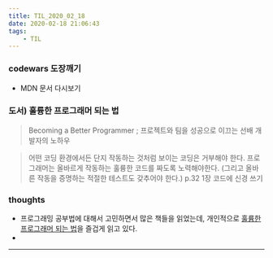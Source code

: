 ```yaml
---
title: TIL_2020_02_18
date: 2020-02-18 21:06:43
tags:
    - TIL
---
```


### codewars 도장깨기
- MDN 문서 다시보기

### 도서) 훌륭한 프로그래머 되는 법
>Becoming a Better Programmer
>; 프로젝트와 팀을 성공으로 이끄는 선배 개발자의 노하우

>어떤 코딩 환경에서든 단지 작동하는 것처럼 보이는 코딩은 거부해야 한다.
>프로그래머는 올바르게 작동하는 훌륭한 코드를 짜도록 노력해야한다.
>(그리고 올바른 작동을 증명하는 적절한 테스트도 갖추어야 한다.)
> p.32 1장 코드에 신경 쓰기
  
  
### thoughts
 - 프로그래밍 공부법에 대해서 고민하면서 많은 책들을 읽었는데, 개인적으로 [훌륭한 프로그래머 되는 법](https://book.naver.com/bookdb/book_detail.nhn?bid=9899036)을 즐겁게 읽고 있다.
 - 
 

---
